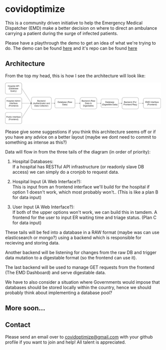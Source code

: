 # covidoptimize

This is a community driven initiative to help the Emergency Medical Dispatcher (EMD) make a better decision on where to direct an ambulance carrying a patient during the surge of infected patients.

Please have a playthrough the demo to get an idea of what we're trying to do. The demo can be found [here](https://www.covidoptimize.org) and it's repo can be found [here](https://github.com/ahmadshahrour951/syringe)

## Architecture

From the top my head, this is how I see the architecture will look like:

![Overall Architecture](images/general_arch.png)

Please give some suggestions if you think this architecture seems off or if you have any advice on a better layout (maybe we dont need to commit to something as intense as this?)

Data will flow in from the three tails of the diagram (in order of priority):
1. Hospital Databases:  
If a hospital has RESTful API infrastructure (or readonly slave DB access) we can simply do a cronjob to request data.
  
2. Hospital Input (A Web Interface?):  
This is input from an frontend interface we'll build for the hospital if option 1 doesn't work, which most probably won't.. (This is like a plan B for data input)
  
3. User Input (A Web Interface?):  
If both of the upper options won't work, we can build this in tamdem. A frontend for the user to input ER waiting time and triage status. (Plan C for data input)

These tails will be fed into a database in a RAW format (maybe was can use elasticsearch or mongo?) using a backend which is responsible for recieving and storing data.

Another backend will be listening for changes from the raw DB and trigger data mutation to a digestable format (so the frontend can use it).

The last backend will be used to manage GET requests from the frontend (The EMD Dashboard) and serve digestable data.

We have to also consider a situation where Governments would impose that databases should be stored locally within the country, hence we should probably think about implementing a database pool?

## More soon...

## Contact
Please send an email over to covidoptimize@gmail.com with your github profile if you want to join and help! All talent is appreciated.
